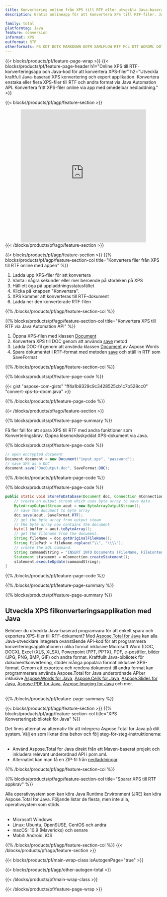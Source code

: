 ```yaml
---
title: Konvertering online från XPS till RTF eller utveckla Java-baserad applikation för att konvertera XPS-filer
description: Gratis onlineapp för att konvertera XPS till RTF-filer. Java-konverteringsbibliotekskod för XPS-dokument.  

family: total
platformtag: Java
feature: conversion
informat: XPS
outformat: RTF
otherformats: PS ODT DOTX MARKDOWN DOTM XAMLFLOW RTF PCL OTT WORDML DOT FLATOPC
---
```

{{< blocks/products/pf/feature-page-wrap >}}
{{< blocks/products/pf/feature-page-header h1="Online XPS till RTF-konverteringsapp och Java-kod för att konvertera XPS-filer" h2="Utveckla kraftfull Java-baserad XPS konvertering och export applikation.  Konvertera enstaka eller flera XPS-filer till RTF och andra format via Java Automation API.  Konvertera fritt XPS-filer online via app med omedelbar nedladdning." >}}


{{< blocks/products/pf/agp/feature-section >}}

<div class="container-fluid agp-content bg-white aboutfile box-1 vh100 section nopbtm">
<div class=container>
<div class=row>
<div class="demobox tc col-md-12 padding-0" align="center">

<iframe title="Gratis onlinekonverteringsapp från XPS till RTF" style="border: none; height: 426px;" scrolling="no" src="https://total-conversion-app-65z5r2lp.k8s.dynabic.com/?to=rtf&from=xps" id="child-iframe" width="80%"></iframe>

</div></div>
</div></div>
{{< /blocks/products/pf/agp/feature-section >}}


{{< blocks/products/pf/agp/feature-section >}}
{{% blocks/products/pf/agp/feature-section-col title="Konvertera filer från XPS till RTF online med appen" %}}

1. Ladda upp XPS-filer för att konvertera
1. Vänta i några sekunder eller mer beroende på storleken på XPS
1. Håll ett öga på uppladdningsstatusfältet
1. Klicka på knappen "Konvertera".
1. XPS kommer att konverteras till RTF-dokument
1. Ladda ner den konverterade RTF-filen

{{% /blocks/products/pf/agp/feature-section-col %}}

{{% blocks/products/pf/agp/feature-section-col title="Konvertera XPS till RTF via Java Automation API" %}}


1. Öppna XPS-filen med klassen [Document](https://reference.aspose.com/pdf/java/com.aspose.pdf/Document)
2. Konvertera XPS till DOC genom att använda [save](https://reference.aspose.com/pdf/java/com.aspose.pdf/Document#save-java.lang.String-com.aspose.pdf.SaveOptions- ) metod
3. Ladda DOC-fil genom att använda klassen [Document](https://reference.aspose.com/words/java/com.aspose.words/Document) av Aspose.Words
4. Spara dokumentet i RTF-format med metoden [save](https://reference.aspose.com/words/java/com.aspose.words/Document#save(java.lang.String,int)) och ställ in RTF som SaveFormat



{{% /blocks/products/pf/agp/feature-section-col %}}

{{% blocks/products/pf/feature-page-code %}}
{{< gist "aspose-com-gists" "ff4a1b9329c9c3428525cb1c7b528cc0" "convert-xps-to-docm.java" >}}
{{% /blocks/products/pf/feature-page-code %}}

{{< /blocks/products/pf/agp/feature-section >}}

{{% blocks/products/pf/feature-page-summary %}}

Få fler fall för att spara XPS till RTF med andra funktioner som Konverteringskrav, Öppna lösenordsskyddat XPS-dokument via Java.

{{% blocks/products/pf/feature-page-code %}}

```cs
// open encrypted document
Document document = new Document("input.xps", "password");
// save XPS as a DOC 
document.save("DocOutput.doc", SaveFormat.DOC);
```


{{% /blocks/products/pf/feature-page-code %}}
{{% blocks/products/pf/feature-page-code %}}


```java
public static void StoreToDatabase(Document doc, Connection mConnection) throws Exception {
    // create an output stream which uses byte array to save data
    ByteArrayOutputStream aout = new ByteArrayOutputStream();
    // save the document to byte array
    doc.save(aout, SaveFormat.RTF);
    // get the byte array from output steam
    // the byte array now contains the document
    byte[] buffer = aout.toByteArray();
    // get the filename from the document.
    String fileName = doc.getOriginalFileName();
    String filePath = fileName.replace("\\", "\\\\");
    // create the SQL command.
    String commandString = "INSERT INTO Documents (FileName, FileContent) VALUES('" + filePath + "', '" + buffer + "')";
    Statement statement = mConnection.createStatement();
    statement.executeUpdate(commandString);
}  
```


{{% /blocks/products/pf/feature-page-code %}}


{{% /blocks/products/pf/feature-page-summary %}}

{{% blocks/products/pf/feature-page-summary %}}

<h2>Utveckla XPS filkonverteringsapplikation med Java</h2>

Behöver du utveckla Java-baserad programvara för att enkelt spara och exportera XPS-filer till RTF-dokument?  Med [Aspose.Total for Java](https://products.aspose.com/total/sv/java/) kan alla Java-utvecklare integrera ovanstående API-kod för att programmera konverteringsapplikationen i olika format inklusive Microsoft Word (DOC, DOCX), Excel (XLS, XLSX), Powerpoint (PPT, PPTX), PDF, e-postfiler, bilder (JPG, PNG, BMP, GIF) och andra format.  Kraftfullt Java-bibliotek för dokumentkonvertering, stöder många populära format inklusive XPS-format.  Genom att exportera och rendera dokument till andra format kan programmerare använda Aspose.Total for Java underordnade API:er inklusive [Aspose.Words for Java](https://products.aspose.com/words/sv/java/), [Aspose.Cells for Java](https://products.aspose.com/cells/sv/java/), [Aspose.Slides for Java](https://products.aspose.com/slides/sv/java/), [Aspose.PDF for Java](https://products.aspose.com/pdf/sv/java/), [Aspose.Imaging for Java](https://products.aspose.com/imaging/sv/java/) och mer.<br /><br />

{{% /blocks/products/pf/feature-page-summary %}}

{{< blocks/products/pf/agp/feature-section >}}
{{% blocks/products/pf/agp/feature-section-col title="XPS Konverteringsbibliotek för Java" %}}

Det finns alternativa alternativ för att integrera Aspose.Total for Java på ditt system.  Välj en som liknar dina behov och följ steg-för-steg-instruktionerna:<br /><br />

- Använd Aspose.Total for Java direkt från ett Maven-baserat projekt och inkludera relevant underordnad API i pom.xml.
- Alternativt kan man få en ZIP-fil från [nedladdningar](https://releases.aspose.com/total/java).

{{% /blocks/products/pf/agp/feature-section-col %}}

{{% blocks/products/pf/agp/feature-section-col title="Sparar XPS till RTF appkrav" %}}

Alla operativsystem som kan köra Java Runtime Environment (JRE) kan köra Aspose.Total for Java.  Följande listar de flesta, men inte alla, operativsystem som stöds.  <br /><br />
- Microsoft Windows
- Linux: Ubuntu, OpenSUSE, CentOS och andra
- macOS: 10.9 (Mavericks) och senare
- Mobil: Android, iOS

{{% /blocks/products/pf/agp/feature-section-col %}}
{{< /blocks/products/pf/agp/feature-section >}}

{{< blocks/products/pf/main-wrap-class isAutogenPage="true" >}}

{{< blocks/products/pf/agp/other-autogen-total >}}

{{< /blocks/products/pf/main-wrap-class >}}

{{< /blocks/products/pf/feature-page-wrap >}}